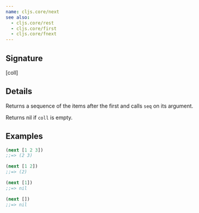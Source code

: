 ```yaml
---
name: cljs.core/next
see also:
  - cljs.core/rest
  - cljs.core/first
  - cljs.core/fnext
---
```


## Signature
[coll]


## Details

Returns a sequence of the items after the first and calls `seq` on its argument.

Returns nil if `coll` is empty.


## Examples

```clj
(next [1 2 3])
;;=> (2 3)

(next [1 2])
;;=> (2)

(next [1])
;;=> nil

(next [])
;;=> nil
```